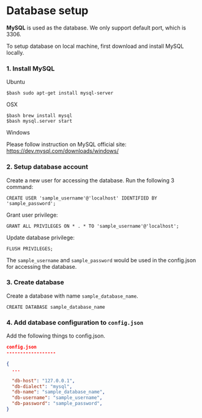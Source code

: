 # Database setup

**MySQL** is used as the database. We only support default port, which is 3306.

To setup database on local machine, first download and install MySQL locally.

### 1. Install MySQL
Ubuntu

```
$bash sudo apt-get install mysql-server
```
OSX
```
$bash brew install mysql
$bash mysql.server start
```
Windows

Please follow instruction on MySQL official site:
https://dev.mysql.com/downloads/windows/


### 2. Setup database account

Create a new user for accessing the database. Run the following 3 command:

```
CREATE USER 'sample_username'@'localhost' IDENTIFIED BY 'sample_password';
```

Grant user privilege:

```
GRANT ALL PRIVILEGES ON * . * TO 'sample_username'@'localhost';
```

Update database privilege:

```
FLUSH PRIVILEGES;
```

The `sample_username` and `sample_password` would be used in the config.json for accessing the database.

### 3. Create database

Create a database with name `sample_database_name`.
```
CREATE DATABASE sample_database_name
```


### 4. Add database configuration to `config.json`

Add the following things to config.json.

``` json
config.json
------------------

{
  ...

  "db-host": "127.0.0.1",
  "db-dialect": "mysql",
  "db-name": "sample_database_name",
  "db-username": "sample_username",
  "db-password": "sample_password",
}

```
